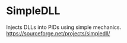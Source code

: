 # SimpleDLL
Injects DLLs into PIDs using simple mechanics. https://sourceforge.net/projects/simpledll/
